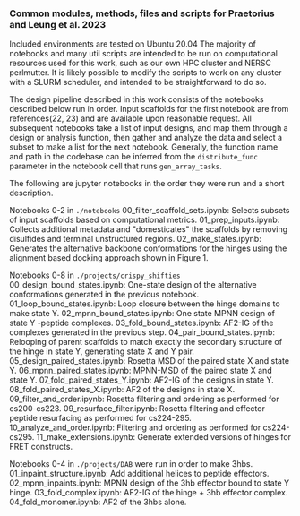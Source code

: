 ### Common modules, methods, files and scripts for Praetorius and Leung et al. 2023

Included environments are tested on Ubuntu 20.04
The majority of notebooks and many util scripts are intended to be run on computational resources used for this work, such as our own HPC cluster and NERSC perlmutter. It is likely possible to modify the scripts to work on any cluster with a SLURM scheduler, and intended to be straightforward to do so.

The design pipeline described in this work consists of the notebooks described below run in order. Input scaffolds for the first notebook are from references(22, 23) and are available upon reasonable request. All subsequent notebooks take a list of input designs, and map them through a design or analysis function, then gather and analyze the data and select a subset to make a list for the next notebook. Generally, the function name and path in the codebase can be inferred from the `distribute_func` parameter in the notebook cell that runs `gen_array_tasks`.

The following are jupyter notebooks in the order they were run and a short description.

Notebooks 0-2 in `./notebooks`
00_filter_scaffold_sets.ipynb: Selects subsets of input scaffolds based on computational metrics.
01_prep_inputs.ipynb:  Collects additional metadata and "domesticates" the scaffolds  by removing disulfides and terminal unstructured regions. 
02_make_states.ipynb: Generates the alternative backbone conformations for the hinges  using the alignment based docking approach shown in Figure 1.

Notebooks 0-8 in `./projects/crispy_shifties`
00_design_bound_states.ipynb: One-state design of the alternative conformations generated in the previous notebook. 
01_loop_bound_states.ipynb: Loop closure between the hinge domains to make state Y.
02_mpnn_bound_states.ipynb: One state MPNN design of state Y -peptide complexes.
03_fold_bound_states.ipynb: AF2-IG of the complexes generated in the previous step.
04_pair_bound_states.ipynb: Relooping of parent scaffolds to match exactly the secondary structure of the hinge in state Y, generating state X and Y pair.
05_design_paired_states.ipynb: Rosetta MSD of the paired state X and state Y.
06_mpnn_paired_states.ipynb: MPNN-MSD of the paired state X and state Y.
07_fold_paired_states_Y.ipynb: AF2-IG of the designs in state Y.
08_fold_paired_states_X.ipynb: AF2 of the designs in state X.
09_filter_and_order.ipynb: Rosetta filtering and ordering as performed for cs200-cs223.
09_resurface_filter.ipynb: Rosetta filtering and effector peptide resurfacing as performed for cs224-295.
10_analyze_and_order.ipynb: Filtering and ordering as performed for cs224-cs295.
11_make_extensions.ipynb: Generate extended versions of hinges for FRET constructs. 

Notebooks 0-4 in `./projects/DAB` were run in order to make 3hbs.
01_inpaint_structure.ipynb: Add additional helices to peptide effectors.
02_mpnn_inpaints.ipynb: MPNN design of the 3hb effector bound to state Y hinge. 
03_fold_complex.ipynb: AF2-IG of the hinge + 3hb effector complex. 
04_fold_monomer.ipynb: AF2 of the 3hbs alone. 
